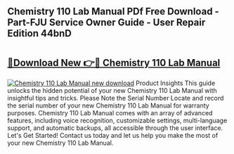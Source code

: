 ## Chemistry 110 Lab Manual PDf Free Download - Part-FJU Service Owner Guide - User Repair Edition 44bnD

# <h2><a href="http://bc11319.oget.top/?id=Chemistry+110+Lab+Manual">🔗Download New 👉🔴 Chemistry 110 Lab Manual</a></h2>

[![Chemistry 110 Lab Manual new download](https://i.imgur.com/5g1atiW.png)](http://bc11319.oget.top/?id=Chemistry+110+Lab+Manual)
Product Insights This guide unlocks the hidden potential of your new Chemistry 110 Lab Manual with insightful tips and tricks. Please Note the Serial Number Locate and record the serial number of your new Chemistry 110 Lab Manual for warranty purposes. Chemistry 110 Lab Manual comes with an array of advanced features, including voice recognition, customizable settings, multi-language support, and automatic backups, all accessible through the user interface. Let's Get Started! Contact us today and let us help you make the most of your new Chemistry 110 Lab Manual.
